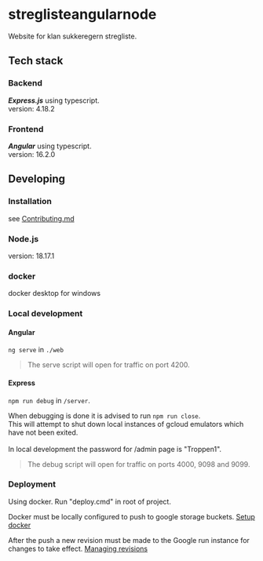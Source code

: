 # streglisteangularnode
Website for klan sukkeregern stregliste.

## Tech stack
### Backend
***Express.js*** using typescript.\
version: 4.18.2

### Frontend
***Angular*** using typescript.\
version: 16.2.0

## Developing

### Installation
see [Contributing.md](https://github.com/spejder-stregliste/streglisteangularnode/blob/ad7aaa345c322840598c3b12cb0f41aee0385bc9/CONTRIBUTING.md)

### Node.js
version: 18.17.1

### docker
docker desktop for windows

### Local development

#### Angular
`ng serve` in `./web`

> The serve script will open for traffic on port 4200.

#### Express
`npm run debug` in `/server`. 

When debugging is done it is advised to run `npm run close`.\
This will attempt to shut down local instances of gcloud emulators which have not been exited.\
\
In local development the password for /admin page is "Troppen1".

> The debug script will open for traffic on ports 4000, 9098 and 9099. 

### Deployment
Using docker. Run "deploy.cmd" in root of project.

Docker must be locally configured to push to google storage buckets.
[Setup docker](https://cloud.google.com/sdk/gcloud/reference/auth/configure-docker)

After the push a new revision must be made to the Google run instance for changes to take effect.
[Managing revisions](https://cloud.google.com/run/docs/managing/revisions)
